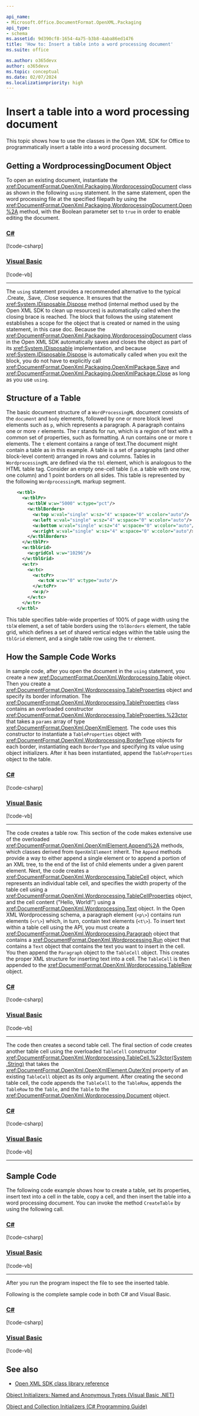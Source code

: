```yaml
---

api_name:
- Microsoft.Office.DocumentFormat.OpenXML.Packaging
api_type:
- schema
ms.assetid: 9d390cf8-1654-4a75-b3b8-4aba86ed1476
title: 'How to: Insert a table into a word processing document'
ms.suite: office

ms.author: o365devx
author: o365devx
ms.topic: conceptual
ms.date: 02/07/2024
ms.localizationpriority: high
---
```

# Insert a table into a word processing document

This topic shows how to use the classes in the Open XML SDK for
Office to programmatically insert a table into a word processing
document.



## Getting a WordprocessingDocument Object

To open an existing document, instantiate the <xref:DocumentFormat.OpenXml.Packaging.WordprocessingDocument> class as shown in the
following `using` statement. In the same
statement, open the word processing file at the specified filepath by
using the <xref:DocumentFormat.OpenXml.Packaging.WordprocessingDocument.Open%2A> method, with the Boolean
parameter set to `true` in order to enable
editing the document.

### [C#](#tab/cs-0)
[!code-csharp[](../../samples/word/insert_a_table/cs/Program.cs#snippet1)]
### [Visual Basic](#tab/vb-0)
[!code-vb[](../../samples/word/insert_a_table/vb/Program.vb#snippet1)]
***


The `using` statement provides a recommended
alternative to the typical .Create, .Save, .Close sequence. It ensures
that the <xref:System.IDisposable.Dispose> method (internal method
used by the Open XML SDK to clean up resources) is automatically called
when the closing brace is reached. The block that follows the using
statement establishes a scope for the object that is created or named in
the using statement, in this case doc. Because the <xref:DocumentFormat.OpenXml.Packaging.WordprocessingDocument> class in the Open XML SDK
automatically saves and closes the object as part of its <xref:System.IDisposable> implementation, and because
<xref:System.IDisposable.Dispose> is automatically called when you
exit the block, you do not have to explicitly call <xref:DocumentFormat.OpenXml.Packaging.OpenXmlPackage.Save> and
<xref:DocumentFormat.OpenXml.Packaging.OpenXmlPackage.Close> as long as you use `using`.


## Structure of a Table

The basic document structure of a `WordProcessingML` document consists of the `document` and `body`
elements, followed by one or more block level elements such as `p`, which represents a paragraph. A paragraph
contains one or more `r` elements. The r stands for run, which is a region of text with a common set of
properties, such as formatting. A run contains one or more `t` elements. The `t`
element contains a range of text.The document might contain a table as
in this example. A table is a set of paragraphs (and other block-level
content) arranged in rows and columns. Tables in `WordprocessingML`
are defined via the `tbl` element, which is analogous to the HTML table
tag. Consider an empty one-cell table (i.e. a table with one row, one
column) and 1 point borders on all sides. This table is represented by
the following `WordprocessingML` markup
segment.

```xml
    <w:tbl>
      <w:tblPr>
        <w:tblW w:w="5000" w:type="pct"/>
        <w:tblBorders>
          <w:top w:val="single" w:sz="4" w:space="0" w:color="auto"/>
          <w:left w:val="single" w:sz="4" w:space="0" w:color="auto"/>
          <w:bottom w:val="single" w:sz="4" w:space="0" w:color="auto"/>
          <w:right w:val="single" w:sz="4" w:space="0" w:color="auto"/>
        </w:tblBorders>
      </w:tblPr>
      <w:tblGrid>
        <w:gridCol w:w="10296"/>
      </w:tblGrid>
      <w:tr>
        <w:tc>
          <w:tcPr>
            <w:tcW w:w="0" w:type="auto"/>
          </w:tcPr>
          <w:p/>
        </w:tc>
      </w:tr>
    </w:tbl>
```

This table specifies table-wide properties of 100% of page width using
the `tblW` element, a set of table borders
using the `tblBorders` element, the table
grid, which defines a set of shared vertical edges within the table
using the `tblGrid` element, and a single
table row using the `tr` element.


## How the Sample Code Works

In sample code, after you open the document in the `using` statement, you create a new
<xref:DocumentFormat.OpenXml.Wordprocessing.Table> object. Then you create 
a <xref:DocumentFormat.OpenXml.Wordprocessing.TableProperties> object and specify its border information.
The <xref:DocumentFormat.OpenXml.Wordprocessing.TableProperties> class contains an overloaded 
constructor <xref:DocumentFormat.OpenXml.Wordprocessing.TableProperties.%23ctor>
that takes a `params` array of type <xref:DocumentFormat.OpenXml.OpenXmlElement>. The code uses this
constructor to instantiate a `TableProperties` object with <xref:DocumentFormat.OpenXml.Wordprocessing.BorderType>
objects for each border, instantiating each `BorderType` and specifying its value using object initializers.
After it has been instantiated, append the `TableProperties` object to the table.

### [C#](#tab/cs-1)
[!code-csharp[](../../samples/word/insert_a_table/cs/Program.cs#snippet2)]
### [Visual Basic](#tab/vb-1)
[!code-vb[](../../samples/word/insert_a_table/vb/Program.vb#snippet2)]
***


The code creates a table row. This section of the code makes extensive
use of the overloaded <xref:DocumentFormat.OpenXml.OpenXmlElement.Append%2A> methods,
which classes derived from `OpenXmlElement` inherit. The `Append` methods provide
a way to either append a single element or to append a portion of an XML tree,
to the end of the list of child elements under a given parent element. Next, the code
creates a <xref:DocumentFormat.OpenXml.Wordprocessing.TableCell> object, which represents
an individual table cell, and specifies the width property of the table cell using a 
<xref:DocumentFormat.OpenXml.Wordprocessing.TableCellProperties> object, and the cell
content ("Hello, World!") using a <xref:DocumentFormat.OpenXml.Wordprocessing.Text> object.
In the Open XML Wordprocessing schema, a paragraph element (`<p\>`) contains run elements (`<r\>`)
which, in turn, contain text elements (`<t\>`). To insert text within a table cell using the API, you must create a
<xref:DocumentFormat.OpenXml.Wordprocessing.Paragraph> object that contains a <xref:DocumentFormat.OpenXml.Wordprocessing.Run>
object that contains a `Text` object that contains the text you want to insert in the cell.
You then append the `Paragraph` object to the `TableCell` object. This creates the proper XML
structure for inserting text into a cell. The `TableCell` is then appended to the
<xref:DocumentFormat.OpenXml.Wordprocessing.TableRow> object.

### [C#](#tab/cs-2)
[!code-csharp[](../../samples/word/insert_a_table/cs/Program.cs#snippet3)]
### [Visual Basic](#tab/vb-2)
[!code-vb[](../../samples/word/insert_a_table/vb/Program.vb#snippet3)]
***


The code then creates a second table cell. The final section of code creates another table cell
using the overloaded `TableCell` constructor <xref:DocumentFormat.OpenXml.Wordprocessing.TableCell.%23ctor(System.String)>
that takes the <xref:DocumentFormat.OpenXml.OpenXmlElement.OuterXml> property of an existing 
`TableCell` object as its only argument. After creating the second table cell, the code appends
the `TableCell` to the `TableRow`, appends the `TableRow` to the `Table`, and the `Table`
to the <xref:DocumentFormat.OpenXml.Wordprocessing.Document> object.

### [C#](#tab/cs-3)
[!code-csharp[](../../samples/word/insert_a_table/cs/Program.cs#snippet4)]
### [Visual Basic](#tab/vb-3)
[!code-vb[](../../samples/word/insert_a_table/vb/Program.vb#snippet4)]
***


## Sample Code

The following code example shows how to create a table, set its
properties, insert text into a cell in the table, copy a cell, and then
insert the table into a word processing document. You can invoke the
method `CreateTable` by using the following
call.

### [C#](#tab/cs-4)
[!code-csharp[](../../samples/word/insert_a_table/cs/Program.cs#snippet5)]
### [Visual Basic](#tab/vb-4)
[!code-vb[](../../samples/word/insert_a_table/vb/Program.vb#snippet5)]
***


After you run the program inspect the file to see the inserted table.

Following is the complete sample code in both C\# and Visual Basic.

### [C#](#tab/cs)
[!code-csharp[](../../samples/word/insert_a_table/cs/Program.cs#snippet)]

### [Visual Basic](#tab/vb)
[!code-vb[](../../samples/word/insert_a_table/vb/Program.vb#snippet)]

## See also



- [Open XML SDK class library reference](/office/open-xml/open-xml-sdk)

[Object Initializers: Named and Anonymous Types (Visual Basic .NET)](/dotnet/visual-basic/programming-guide/language-features/objects-and-classes/object-initializers-named-and-anonymous-types)

[Object and Collection Initializers (C\# Programming Guide)](/dotnet/csharp/programming-guide/classes-and-structs/object-and-collection-initializers)
